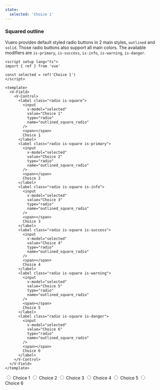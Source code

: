 ```yaml
---
state:
  selected: 'Choice 1'
---
```


### Squared outline

Vuero provides default styled radio buttons in 2 main styles,
`outlined` and `solid`. Those radio buttons also support all main colors.
The available modifiers are `is-primary`, `is-success`, `is-info`,
`is-warning`, `is-danger`.

<!--code-->

```vue
<script setup lang="ts">
import { ref } from 'vue'

const selected = ref('Choice 1')
</script>

<template>
  <V-Field>
    <V-Control>
      <label class="radio is-square">
        <input
          v-model="selected"
          value="Choice 1"
          type="radio"
          name="outlined_square_radio"
        />
        <span></span>
        Choice 1
      </label>
      <label class="radio is-square is-primary">
        <input
          v-model="selected"
          value="Choice 2"
          type="radio"
          name="outlined_square_radio"
        />
        <span></span>
        Choice 2
      </label>
      <label class="radio is-square is-info">
        <input
          v-model="selected"
          value="Choice 3"
          type="radio"
          name="outlined_square_radio"
        />
        <span></span>
        Choice 3
      </label>
      <label class="radio is-square is-success">
        <input
          v-model="selected"
          value="Choice 4"
          type="radio"
          name="outlined_square_radio"
        />
        <span></span>
        Choice 4
      </label>
      <label class="radio is-square is-warning">
        <input
          v-model="selected"
          value="Choice 5"
          type="radio"
          name="outlined_square_radio"
        />
        <span></span>
        Choice 5
      </label>
      <label class="radio is-square is-danger">
        <input
          v-model="selected"
          value="Choice 6"
          type="radio"
          name="outlined_square_radio"
        />
        <span></span>
        Choice 6
      </label>
    </V-Control>
  </V-Field>
</template>
```

<!--/code-->

<!--example-->

<V-Field>
  <V-Control>
    <label class="radio is-square">
      <input
        v-model="frontmatter.state.selected"
        value="Choice 1"
        type="radio"
        name="outlined_square_radio"
      />
      <span></span>
      Choice 1
    </label>
    <label class="radio is-square is-primary">
      <input
        v-model="frontmatter.state.selected"
        value="Choice 2"
        type="radio"
        name="outlined_square_radio"
      />
      <span></span>
      Choice 2
    </label>
    <label class="radio is-square is-info">
      <input
        v-model="frontmatter.state.selected"
        value="Choice 3"
        type="radio"
        name="outlined_square_radio"
      />
      <span></span>
      Choice 3
    </label>
    <label class="radio is-square is-success">
      <input
        v-model="frontmatter.state.selected"
        value="Choice 4"
        type="radio"
        name="outlined_square_radio"
      />
      <span></span>
      Choice 4
    </label>
    <label class="radio is-square is-warning">
      <input
        v-model="frontmatter.state.selected"
        value="Choice 5"
        type="radio"
        name="outlined_square_radio"
      />
      <span></span>
      Choice 5
    </label>
    <label class="radio is-square is-danger">
      <input
        v-model="frontmatter.state.selected"
        value="Choice 6"
        type="radio"
        name="outlined_square_radio"
      />
      <span></span>
      Choice 6
    </label>
  </V-Control>
</V-Field>

<!--/example-->
